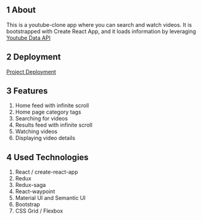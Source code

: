 ## 1 About

This is a youtube-clone app where you can search and watch videos. It is bootstrapped with Create React App, and it loads information by leveraging [Youtube Data API](https://developers.google.com/youtube/v3)

## 2 Deployment

[Project Deployment](https://youtube-clone-2e8x9p11z-emerrrail.vercel.app/)

## 3 Features

1. Home feed with infinite scroll
2. Home page category tags
3. Searching for videos
4. Results feed with infinite scroll
5. Watching videos
6. Displaying video details


## 4 Used Technologies

1. React / create-react-app
2. Redux
3. Redux-saga
4. React-waypoint
5. Material UI and Semantic UI
6. Bootstrap
7. CSS Grid / Flexbox
